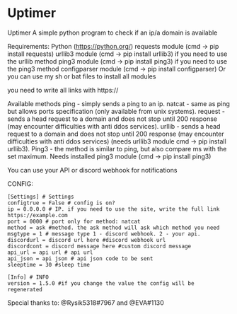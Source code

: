 # Uptimer
Uptimer
A simple python program to check if an ip/a domain is available

Requirements:
Python (https://python.org/)
requests module (cmd -> pip install requests)
urllib3 module (cmd -> pip install urllib3) if you need to use the urllib method
ping3 module (cmd -> pip install ping3) if you need to use the ping3 method
configparser module (cmd -> pip install configparser) 
Or you can use my sh or bat files to install all modules

you need to write all links with https://

Available methods
ping - simply sends a ping to an ip.
natcat - same as ping but allows ports specification (only available from unix systems).
request - sends a head request to a domain and does not stop until 200 response (may encounter difficulties with anti ddos services).
urllib - sends a head request to a domain and does not stop until 200 response (may encounter difficulties with anti ddos services) (needs urllib3 module cmd -> pip install urllib3). Ping3 - the method is similar to ping, but also compare ms with the set maximum. Needs installed ping3 module (cmd -> pip install ping3)

You can use your API or discord webhook for notifications

CONFIG:
```
[Settings] # Settings
configtrue = False # config is on?
ip = 0.0.0.0 # IP. if you need to use the site, write the full link https://example.com
port = 0000 # port only for method: natcat
method = ask #method. the ask method will ask which method you need
msgtype = 1 # message type 1 - discord webhook. 2 - your api.
discordurl = discord url here #discord webhook url
discordcont = discord message here #custom discord message
api_url = api url # api url
api_json = api json # api json code to be sent
sleeptime = 30 #sleep time

[Info] # INFO
version = 1.5.0 #if you change the value the config will be regenerated
```
Special thanks to: @Rysik5318#7967 and @EVA#1130
